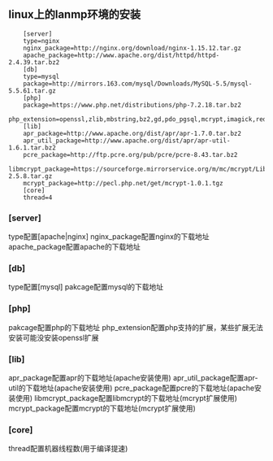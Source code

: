 ## linux上的lanmp环境的安装
~~~
    [server]
    type=nginx
    nginx_package=http://nginx.org/download/nginx-1.15.12.tar.gz
    apache_package=http://www.apache.org/dist/httpd/httpd-2.4.39.tar.bz2
    [db]
    type=mysql
    package=http://mirrors.163.com/mysql/Downloads/MySQL-5.5/mysql-5.5.61.tar.gz
    [php]
    package=https://www.php.net/distributions/php-7.2.18.tar.bz2
    php_extension=openssl,zlib,mbstring,bz2,gd,pdo_pgsql,mcrypt,imagick,redis,amqp
    [lib]
    apr_package=http://www.apache.org/dist/apr/apr-1.7.0.tar.bz2
    apr_util_package=http://www.apache.org/dist/apr/apr-util-1.6.1.tar.bz2
    pcre_package=http://ftp.pcre.org/pub/pcre/pcre-8.43.tar.bz2
    libmcrypt_package=https://sourceforge.mirrorservice.org/m/mc/mcrypt/Libmcrypt/2.5.8/libmcrypt-2.5.8.tar.gz
    mcrypt_package=http://pecl.php.net/get/mcrypt-1.0.1.tgz
    [core]
    thread=4
~~~
### [server]
type配置[apache|nginx]
nginx_package配置nginx的下载地址
apache_package配置apache的下载地址
### [db]
type配置[mysql]
pakcage配置mysql的下载地址
### [php]
pakcage配置php的下载地址
php_extension配置php支持的扩展，某些扩展无法安装可能没安装openssl扩展
### [lib]
apr_package配置apr的下载地址(apache安装使用)
apr_util_package配置apr-util的下载地址(apache安装使用)
pcre_package配置pcre的下载地址(apache安装使用)
libmcrypt_package配置libmcrypt的下载地址(mcrypt扩展使用)
mcrypt_package配置mcrypt的下载地址(mcrypt扩展使用)
### [core]
thread配置机器线程数(用于编译提速)